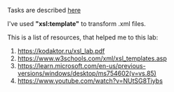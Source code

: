 Tasks are described [here](https://kodaktor.ru/g/xsl_intro "Tasks")

I've used **"xsl:template"** to transform .xml files.

This is a list of resources, that helped me to this lab:
1. <https://kodaktor.ru/xsl_lab.pdf>
2. <https://www.w3schools.com/xml/xsl_templates.asp>
3. <https://learn.microsoft.com/en-us/previous-versions/windows/desktop/ms754602(v=vs.85)>
4. <https://www.youtube.com/watch?v=NUtSG8Tiybs>